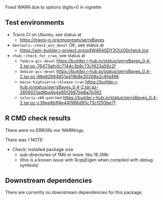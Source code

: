 Fixed WARN due to options digits=0 in vignette

## Test environments

* Travis CI on Ubuntu, see status at
    + <https://travis-ci.org/mooresm/serrsBayes>
* `devtools::check_win_devel` OK, see status at
  + <https://win-builder.r-project.org/q4W4R40DY3OU/00check.log>
* `rhub::check_for_cran`, see status at
   + `fedora-gcc-devel` <https://builder.r-hub.io/status/serrsBayes_0.4-2.tar.gz-76473afc0c7144c3b8c73cf823a56c2f>
   + `debian-gcc-devel` <https://builder.r-hub.io/status/serrsBayes_0.4-2.tar.gz-88e82684651a419b8e30268e2c8fd496>
   + `macos-highsierra-release-cran` <https://builder.r-hub.io/status/serrsBayes_0.4-2.tar.gz-2659021ad8ba4e4a95f2887be8a7b362>
   + `solaris-x86-patched` <https://builder.r-hub.io/status/serrsBayes_0.4-2.tar.gz-c39ee8b1f4e44f988d95c73c1293be7f>

## R CMD check results

There were no ERRORs nor WARNings. 

There was 1 NOTE:

* Check: installed package size 
    - sub-directories of 1Mb or more: libs  16.2Mb
    - (this is a known issue with RcppEigen when compiled with debug symbols)

## Downstream dependencies

There are currently no downstream dependencies for this package.
